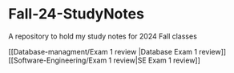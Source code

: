 # Fall-24-StudyNotes
A repository to hold my study notes for 2024 Fall classes

[[Database-managment/Exam 1 review |Database Exam 1 review]]
[[Software-Engineering/Exam 1 review|SE Exam 1 review]]
